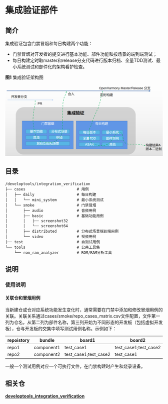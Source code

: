 # 集成验证部件

## 简介
集成验证包含门禁冒烟和每日构建两个功能：
- 门禁冒烟对开发者的提交进行基本功能、部件功能和按场景的端到端测试；
- 每日构建定时取master和release分支代码进行版本归档、全量TDD测试、最小系统测试和部件化的架构看护检查。

**图1** 集成验证架构图

![架构图](figures/arch.png)

## 目录

```undefined
/developtools/integration_verification
├── cases                       # 用例
│   ├── daily                   # 每日构建
│   │   └── mini_system         # 最小系统测试
│   └── smoke                   # 门禁冒烟
│       ├── audio               # 音频用例
│       ├── basic               # 基础功能用例
│       │   ├── screenshot32
│       │   └── screenshot64
│       ├── distributed         # 分布式场景端到端用例
│       └── video               # 视频用例
├── test                        # 自测试用例
└── tools                       # 公共工具集
    └── rom_ram_analyzer        # ROM/RAM分析工具
```

## 说明

### 使用说明
#### 关联仓和冒烟用例
当新建仓或仓对应系统功能发生变化时，通常需要在门禁中添加和修改冒烟用例的关联。关联关系通过cases/smoke/repo_cases_matrix.csv文件配置，文件第一列为仓名，从第二列为部件名称，第三列开始为不同形态的开发板（包括虚拟开发板），仓与开发板的交集中填写测试用例名称。示例如下：

| repoistory | bundle     | board1                | board2                | ...  |
| ---------- | ---------- | --------------------- | --------------------- | ---- |
| repo1      | component1 | test_case1            | test_case1;test_case2 | ...  |
| repo2      | component2 | test_case1;test_case2 | test_case1            | ...  |

一般一个测试用例对应一个可执行文件，在门禁构建时产生和烧录设备。

## 相关仓

[**developtools\_integration\_verification**](https://gitee.com/openharmony/developtools_integration_verification/blob/master/README_zh.md)